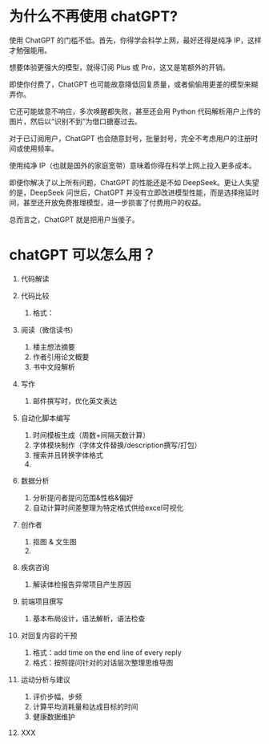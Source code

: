 # 为什么不再使用 chatGPT?

使用 ChatGPT 的门槛不低。首先，你得学会科学上网，最好还得是纯净 IP，这样才勉强能用。

想要体验更强大的模型，就得订阅 Plus 或 Pro，这又是笔额外的开销。

即使你付费了，ChatGPT 也可能故意降低回复质量，或者偷偷用更差的模型来糊弄你。

它还可能故意不响应，多次唤醒都失败，甚至还会用 Python 代码解析用户上传的图片，然后以“识别不到”为借口搪塞过去。

对于已订阅用户，ChatGPT 也会随意封号，批量封号，完全不考虑用户的注册时间或使用频率。

使用纯净 IP（也就是国外的家庭宽带）意味着你得在科学上网上投入更多成本。

即便你解决了以上所有问题，ChatGPT 的性能还是不如 DeepSeek。更让人失望的是，DeepSeek 问世后，ChatGPT 并没有立即改进模型性能，而是选择拖延时间，甚至还开放免费推理模型，进一步损害了付费用户的权益。

总而言之，ChatGPT 就是把用户当傻子。

# chatGPT 可以怎么用？

1. 代码解读
2. 代码比较
   1. 格式：
3. 阅读（微信读书）
   1. 楼主想法摘要
   2. 作者引用论文概要
   3. 书中文段解析
4. 写作
   1. 邮件撰写时，优化英文表达
5. 自动化脚本编写
   1. 时间模板生成（周数+间隔天数计算）
   2. 字体模块制作（字体文件替换/description撰写/打包）
   3. 搜索并且转换字体格式
   4. 
6. 数据分析
   1. 分析提问者提问范围&性格&偏好
   2. 自动计算时间差整理为特定格式供给excel可视化
7. 创作者
   1. 抠图 & 文生图
   2. 
8. 疾病咨询
   1. 解读体检报告异常项目产生原因
9. 前端项目撰写
   1. 基本布局设计，语法解析，语法检查
10. 对回复内容的干预
    1. 格式：add time on the end line of every reply
    2. 格式：按照提问针对的对话层次整理思维导图

11. 运动分析与建议
    1. 评价步幅，步频
    2. 计算平均消耗量和达成目标的时间
    3. 健康数据维护

12. XXX